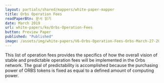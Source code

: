 ```yaml
---
layout: partials/shared/mappers/white-paper-mapper
title: Orbs Operation Fees
readPaperBtn: 문서 읽기
date: March 2019
url: white-papers/ko/Orbs-Operation-Fees
button: Preview Paper
published: "Published"
image: /assets/img/white-papers/V6-Orbs-Operation-Fees-Orbs-March-27-2019.png
---
```


This list of operation fees provides the specifics of how the overall vision of stable and predictable operation fees will be implemented in the Orbs network. The goal of predictability is accomplished because the purchasing power of ORBS tokens is fixed as equal to a defined amount of computing power.
